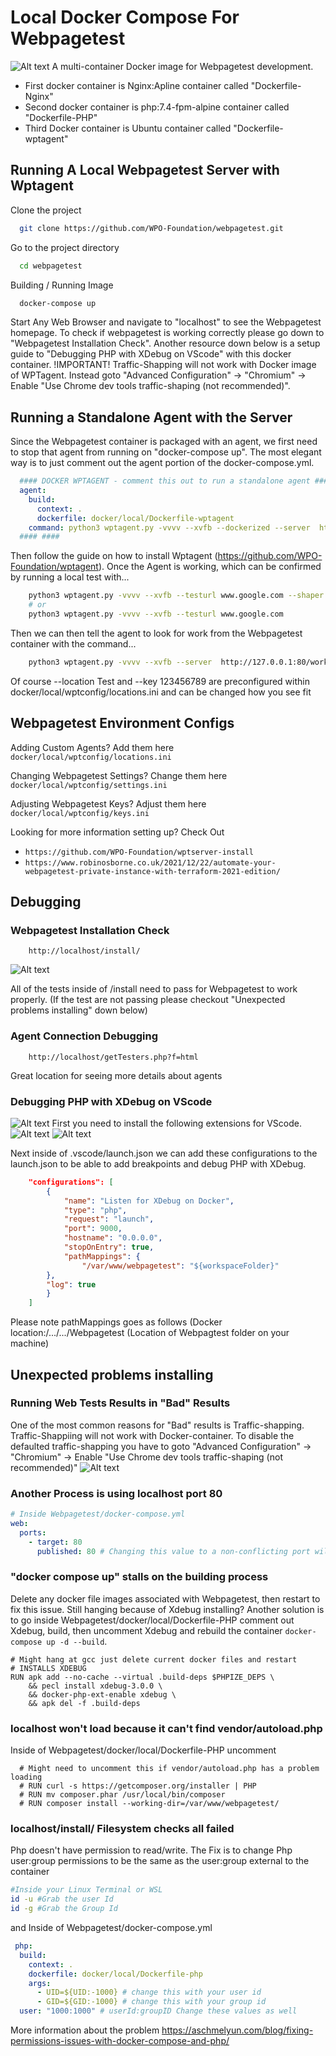 
# Local Docker Compose For Webpagetest
![Alt text](assests/index.png?raw=true "Index.png")
A multi-container Docker image for Webpagetest development. 
- First docker container is Nginx:Apline container called "Dockerfile-Nginx"
- Second docker container is php:7.4-fpm-alpine container called "Dockerfile-PHP"
- Third Docker container is Ubuntu container called "Dockerfile-wptagent"


## Running A Local Webpagetest Server with Wptagent

Clone the project

```bash
  git clone https://github.com/WPO-Foundation/webpagetest.git
```
Go to the project directory

```bash
  cd webpagetest
```
Building / Running Image

```bash
  docker-compose up
```

Start Any Web Browser and navigate to "localhost" to see the Webpagetest homepage. To check if webpagetest is working correctly please go down to "Webpagetest Installation Check". Another resource down below is a setup guide to "Debugging PHP with XDebug on VScode" with this docker container. !IMPORTANT! Traffic-Shapping will not work with Docker image of WPTagent. Instead goto "Advanced Configuration" -> "Chromium" -> Enable "Use Chrome dev tools traffic-shaping (not recommended)".

## Running a Standalone Agent with the Server
Since the Webpagetest container is packaged with an agent, we first need to stop that agent from running on "docker-compose up". The most elegant way is to just comment out the agent portion of the docker-compose.yml.

```docker-compose.yml
  #### DOCKER WPTAGENT - comment this out to run a standalone agent ####
  agent:
    build:
      context: .
      dockerfile: docker/local/Dockerfile-wptagent
    command: python3 wptagent.py -vvvv --xvfb --dockerized --server  http://web/work/ --location Test --key 123456789
  #### ####
```

Then follow the guide on how to install Wptagent (https://github.com/WPO-Foundation/wptagent). Once the Agent is working, which can be confirmed by running a local test with...

```bash
    python3 wptagent.py -vvvv --xvfb --testurl www.google.com --shaper none #Shaper doesn't work with my instance
    # or
    python3 wptagent.py -vvvv --xvfb --testurl www.google.com
```
Then we can then tell the agent to look for work from the Webpagetest container with the command...
```bash
    python3 wptagent.py -vvvv --xvfb --server  http://127.0.0.1:80/work/ --location Test --key 123456789
```
Of course --location Test and --key 123456789 are preconfigured within docker/local/wptconfig/locations.ini and can be changed how you see fit

## Webpagetest Environment Configs

Adding Custom Agents? Add them here
`docker/local/wptconfig/locations.ini`

Changing Webpagetest Settings? Change them here
`docker/local/wptconfig/settings.ini`

Adjusting Webpagetest Keys? Adjust them here
`docker/local/wptconfig/keys.ini`

Looking for more information setting up? Check Out 
 - `https://github.com/WPO-Foundation/wptserver-install`
 - `https://www.robinosborne.co.uk/2021/12/22/automate-your-webpagetest-private-instance-with-terraform-2021-edition/`





## Debugging


### Webpagetest Installation Check 
```Browser
    http://localhost/install/
```
![Alt text](assests/install.png?raw=true "Index.png")

All of the tests inside of /install need to pass for Webpagetest to work properly. (If the test are not passing please checkout "Unexpected problems installing" down below)
### Agent Connection Debugging
```Browser
    http://localhost/getTesters.php?f=html
```
Great location for seeing more details about agents

### Debugging PHP with XDebug on VScode
![Alt text](assests/xdebug.png?raw=true "Index.png")
First you need to install the following extensions for VScode.
![Alt text](assests/xdebugext.png?raw=true "Index.png")
![Alt text](assests/dockerext.png?raw=true "Index.png")

Next inside of .vscode/launch.json we can add these configurations 
to the launch.json to be able to add breakpoints and debug PHP with XDebug.
```.vscode/launch.json
    "configurations": [
        {
            "name": "Listen for XDebug on Docker",
            "type": "php",
            "request": "launch",
            "port": 9000,
            "hostname": "0.0.0.0",
            "stopOnEntry": true,
            "pathMappings": {
                "/var/www/webpagetest": "${workspaceFolder}" 
        },
        "log": true
        }
    ]
```
Please note pathMappings goes as follows (Docker location:/.../.../Webpagetest (Location of Webpagtest folder on your machine)
## Unexpected problems installing

### Running Web Tests Results in "Bad" Results
  One of the most common reasons for "Bad" results is Traffic-shapping. Traffic-Shappiing will not work with Docker-container. To disable the defaulted traffic-shapping you have to goto "Advanced Configuration" -> "Chromium" -> Enable "Use Chrome dev tools traffic-shaping (not recommended)"
  ![Alt text](assests/xdebug.png?raw=true "traffic-shape.png")
  

### Another Process is using localhost port 80
  ```yml
  # Inside Webpagetest/docker-compose.yml
  web:
    ports:
      - target: 80
        published: 80 # Changing this value to a non-conflicting port will fix the problem

```
  
### "docker compose up" stalls on the building process
  Delete any docker file images associated with Webpagetest, then restart to fix this issue.
  Still hanging because of Xdebug installing? Another solution is to go inside Webpagetest/docker/local/Dockerfile-PHP comment out Xdebug, build, then uncomment Xdebug and rebuild the container `docker-compose up -d --build`.
  ```docker-php
  # Might hang at gcc just delete current docker files and restart
  # INSTALLS XDEBUG
  RUN apk add --no-cache --virtual .build-deps $PHPIZE_DEPS \
      && pecl install xdebug-3.0.0 \
      && docker-php-ext-enable xdebug \
      && apk del -f .build-deps
  ```
### localhost won't load because it can't find vendor/autoload.php
  Inside of Webpagetest/docker/local/Dockerfile-PHP uncomment
  ```docker-php
    # Might need to uncomment this if vendor/autoload.php has a problem loading
    # RUN curl -s https://getcomposer.org/installer | PHP
    # RUN mv composer.phar /usr/local/bin/composer
    # RUN composer install --working-dir=/var/www/webpagetest/
  ``` 

### localhost/install/ Filesystem checks all failed
  Php doesn't have permission to read/write. The Fix is to change Php user:group permissions to be the same
  as the user:group external to the container
  ```bash
  #Inside your Linux Terminal or WSL
  id -u #Grab the user Id
  id -g #Grab the Group Id
  ```
  and Inside of Webpagetest/docker-compose.yml
  ```yml
   php:
    build: 
      context: .
      dockerfile: docker/local/Dockerfile-php
      args:
        - UID=${UID:-1000} # change this with your user id
        - GID=${GID:-1000} # change this with your group id
    user: "1000:1000" # userId:groupID Change these values as well
  ```
  More information about the problem
  https://aschmelyun.com/blog/fixing-permissions-issues-with-docker-compose-and-php/


    